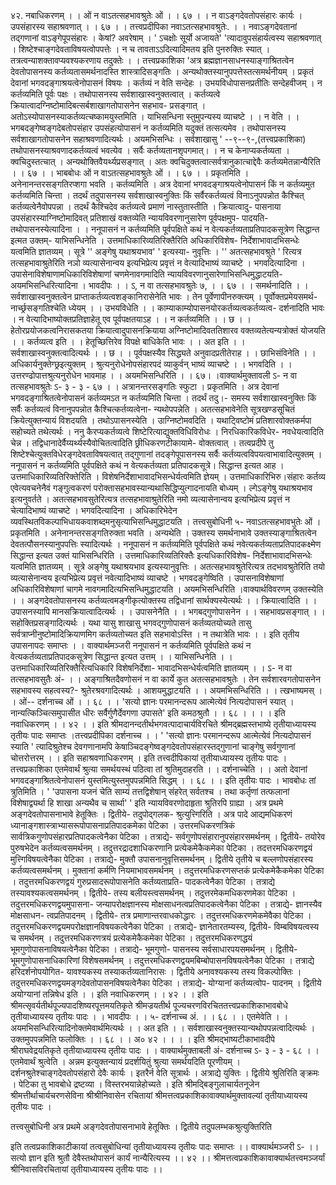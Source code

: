 ४२. नबाधिकरणम्
। । ओं न वाऽतत्सहभावश्रुतेः ओं । । ६७ । ।
न वाऽङ्गदेवतोपसंहारः कार्यः । उपसंहारस्य सहाश्रवणात् । । ६७ । ।
तत्त्वप्रदीपिका
नवाऽतत्सहभावश्रुतेः. । । नवाऽङ्गदेवतानां तद्गणानां वाऽङ्गेपूपसंहारः । केषां? अवरेषाम् ।
' ऽचक्षोः सूर्यो अजायते' 'त्यादावुपसंहार्यत्वस्य सहाश्रवणात् । शिष्टेश्चाङ्गदेवताविषयत्वोपपत्तेः । न
च तावताऽऽदित्यादिमतय इति पुनरुक्तिः स्यात् । तत्रत्वन्याशक्तावप्यवश्यकरणाय तदुक्तेः । ।
तत्त्वप्रकाशिका
'अत्र ब्रह्मज्ञानसाधनस्याङ्गाश्रितत्वेन देवतोपासनस्य कर्तव्यतासमर्थनादस्ति शास्त्रादिसङ्गतिः ।
अन्यथोक्तस्यानुपपत्तेस्तत्समर्थनीयम् । प्रकृतं देवानां भगवदङ्गाश्रयत्वेनोपासनं विषयः । कर्तव्यं न
वेति सन्देहः । उभयविधोपासनप्रतीतिः सन्देहवीजम् । न कर्तव्यमिति पूर्वः पक्षः । तथोपासनस्य
सर्वशाखास्वनुक्तत्वात् । कर्तव्यत्वे क्रियात्वादग्निष्टोमादिबत्सर्बशाखागतोपासनेन सहभाव-
प्रसङ्गात् । अतोऽस्योपासनस्याकर्तव्यत्चष्कामयुस्तमिति । याभिसन्धिना स्तुमुपन्यस्य व्याचष्टे । ।
न वेति । । भगबदङ्गेष्वङ्गदेबतोपसंहार उपसंहत्योपासनं न कर्तव्यमिति यदुक्तं तत्सत्यमेव ।
तथोपासनस्य सर्वशाखागतोपासनेन सहाश्रवणादित्यर्थः । अयमभिसन्धिः । सर्वशाखासु
' --९--९-,(तत्त्वप्रकाशिका)
तथोपासनस्याश्रवणादकर्तव्यत्वं भवत्येव । सर्वैः कर्तव्यतानशृपगमात्। । न च केनाप्यकर्तव्यता ।
क्वचिदुस्तत्चात् । अन्यथोक्तिवैयर्थ्यप्रसङ्गात् । अतः क्वचिदुक्तत्वात्सर्वत्रानुकात्चाद्देवैः
कर्तव्यमेतन्नान्यैरिति । । ६७ । ।
भाबबोधः
ओं न वाऽतत्सहभावश्रुतेः ओं । । ६७ । । प्रकृतमिति । अनेनानन्तरसङ्गतिरप्शगा
भवति । कर्तव्यमिति । अत्र देवानां भगवदङ्गाश्रयत्वेनोपासनं किं न कर्तव्यमुत कर्तव्यमिति
चिन्ता । तदर्थं तदुपासनस्य सर्वशाखास्वनुक्तिः किं सर्वैरकर्तव्यत्वं विनाऽनुपपन्नोत कैश्चित्
कर्तव्यत्वेनैवोपपन्ना । तदर्थं कैश्चिदेव कर्तव्यत्वे प्रमाणं नास्तुतास्तीति । क्रियात्वादु-
पासनाया उपसंहारस्याग्निष्टोमादिवत् प्रतिशाखं वक्तव्येति न्यायविवरणानुसारेण पूर्वपक्षमुप-
पादयति- तथोपासनस्येत्यादिना । ।
ननूपासनं न कर्तव्यमिति पूर्वपक्षिते कथं न वेत्यकर्तव्यताप्रतिपादकसूत्रेण सिद्धान्त
इत्मत उक्तम्- याभिसन्धिनेति । उत्तमाधिकारिव्यतिरिक्तैरिति अधिकारिविशेष-
निर्देशाभावादभिसन्धेः यत्वमिति ज्ञातव्यम् । सूत्रे '' अङ्गेषु यथाश्रयभाव' ' इत्यस्या-
नुवृत्तिः । '' अतत्सहभावश्रुते ' रित्यत्र तत्सहभावाश्रुतेरिति नञो व्यत्यासेनान्वय इत्यभिप्रेत्य
प्रवृत्तं न वेत्यादिभाष्यं व्याचष्टे । भगवदित्यादिना । उपासेनाविशेषाणामधिकारिविशेषाणां
चणमेनावगमादिति न्यायविवरणानुसारेणाभिसन्धिमुद्धाटयति- अयमभिसन्धिरित्यादिना ।
भावदीपः
। । ऽ, न वा तत्सहभावश्रुतेः ७, । । ६७ । । समर्थनादिति । । सर्वशाखास्वनुक्तत्वेन
प्राप्ताकर्तव्यत्वशङ्कानिरासेनेति भावः । तेन पूर्वेणापीनरुक्त्यम् । पूर्वोक्तप्रमेयसमर्थ-
नार्च्छ्रसङ्गतिश्चेति ध्येयम् । । उभयविधेति । । काम्याकाम्योपासनयोरकर्तव्यत्वकर्तव्यत्व-
दर्शनादिति भावः । न वेत्यादिभाष्योक्तप्रतिज्ञाहेतू एव पूर्वपक्षतयाऽह । । न कर्तव्यमिति । ।
छ । । हेतोरप्रयोजकत्वनिरासकतया क्रियात्वादुपासनक्रियाया अग्निष्टोमादिवततिशारव
वक्तव्यतेत्यन्यत्रोक्तं योजयति । । कर्तव्यत्व इति । । हेतूच्छित्तिरेव विपक्षे बाधिकेति भावः । ।
अत इति । । सर्वशाखास्वनुक्तत्वादित्यर्थः । । छ । । पूर्वपक्षस्यैव सिद्ध्यते अनुवादप्रतीतेराह
। । छाभिसंविनेति । । अधिकार्यनुक्तेग्छ्रइत्युक्तम् । श्रुत्यनुरोधेनोपसंहारपदं व्याकुर्वन् भाष्यं
व्याचष्टे । । भगवदिति । । उत्तरण्ढोपात्तश्रुत्यनुरोधेन भावमाह । । अयमभिसन्धिरिति । । ६७। ।वाक्यार्थमुक्तावली
ऽ- न वा तत्सहभावश्रुतेः ऽ- ३ - ३ - ६७ । । अत्रानन्तरसङ्गतिः स्फुटा । प्रकृतमिति ।
अत्र देवानां भगवदङ्गाश्रितत्वेनोपासनं कर्तव्यमऽत न कर्तव्यमिति चिन्ता । तदर्थं तदु।-
समस्य सर्वशाखास्वनुक्तिः किं सर्वैः कर्तव्यत्वं विनानुपपन्नोत कैश्चित्कर्तव्यत्वेना-
न्यथोपपन्नेति । अतत्सहभावेनेति सूत्रखण्डसूचितं क्रियेत्युक्तन्यायं विशदयति ।
तथोऽपासनस्येति । उाग्निष्टोमवदिति । यथाट्विष्टोमं प्रतिशारवोक्तकर्मपा सहोच्यते
तथेत्यर्थः । ननु कैरप्यकर्तव्यत्वे शिष्टेरित्याद्युक्तविधिविरोधः । निरधिकारिकविधेर-
नवधेयत्वादिति चेन्न । तद्विधानादेर्वैय्यर्थ्यस्यैवोचितत्वादिति छ्रीधिकरणटीकायामे-
वोक्तत्वात् । तत्वप्रदीपे तु शिष्टेश्चेत्युक्तविधेरङ्गदेवताविषयत्वात् तद्गुणानां तदङ्गेपूपासनस्य
सर्वैः कर्तव्यत्वविपयत्वाभावादित्युक्तम् । ननूपासनं न कर्तव्यमिति पूर्वपक्षिते कथं न
वेत्यकर्तव्यता प्रतिपादकसूत्रे। सिद्धान्त इत्यत आह । उत्तमाधिकारिव्यतिरिक्तेरिति ।
विशेषनिर्देशाभावादभिसन्धेर्यत्वमिति ज्ञेयम् । उत्तमाधिकारिभिरु।संहारः कर्तव्य
एवेत्यवचनेनैवं गङ्गुत्वकरणं परोक्तासहभावस्यान्यथासिद्धिप्युत्गादनायति बोध्यम् । ल्गेऽङ्गेषु
यथाश्रयभाव इत्यनुवर्तते । अतत्सहभावसुतेरित्यत्र तत्सहभावाश्रुतेरिति नमो व्यत्यासेनान्वय
इत्यभिप्रेत्य प्रवृत्तं न चेत्यादिभाष्यं व्याचष्टे । भगवदित्यादिना । अधिकारिभेदेन
व्यवस्थितविकल्पाभिधायकवाशब्दमनुसृत्याभिसन्धिमुद्धाटयति ।
तत्त्वसुबोधिनी
५- नवाऽतत्सहभावभुतेः ओं । प्रकृतमिति । अनेनानन्तरसङ्गतिरुक्ता भवति ।
अन्यथेति । उक्तस्य समर्थनाभावे उक्तस्याङ्गाश्रितत्वेन देवतत्पौसनस्यानुपपत्तिः
स्यादित्यर्थः । ननूपासनं न कर्तव्यमिति पूर्वपक्षिते कथं नवेत्यकर्तव्यताप्रतिपादकक्ष्मेण
सिद्धान्त इत्यत उक्तं याभिसन्धिरिति । उत्तमाधिकारिव्यतिरिक्तैः इत्यधिकारिविशेष-
निर्देशाभावादभिसन्धेः यत्वमिति ज्ञातव्यम् । सूत्रे अङ्गेषु यथाश्रयभाव इत्यस्यानुवृत्तिः ।
अतत्सहभावश्रुतेरित्यत्र तदभावश्रुतेरिति तयो व्यत्यासेनान्वय इत्यभिप्रेत्य प्रवृत्तं
नवेत्यादिभाष्यं व्याचष्टे । भगवदङ्गेष्विति । उपासनाविशेषाणां अधिकारिविशेषाणां चागमे
नावगमादित्यभिसन्धिमुद्धाटयति । अयमभिसन्धिरिति ।वाक्यार्थविवरणम्
उक्तस्येति । । अङ्गदेवतोपासनस्य कर्तव्यत्वमङ्गीकृत्योक्तस्य तद्विधानां सार्थक्यस्येत्यर्थः
। । क्रियात्वादिति । । उपासनस्यापि मानसक्रियात्वादित्यर्थः । । उपासनेनैति । ।
भगबद्गुणोपासनेन । । सहभावप्रसङ्गात् । । सहोक्तिप्रसङ्गादित्यर्थः । यथा यासु शाखासु
भगवद्गुणोपासनं कर्तव्यतयोच्यते तासु सर्वत्राप्नीनुष्टोमादिक्रियाणमिग कर्तव्यतोच्यत इति
सहभावोऽस्ति । न तथात्रेति भावः । ।
इति तृतीय उपासनापदः समाप्तः । ।
वाक्यार्थमञ्जरी
ननूपासनं न कर्तव्यमिति पूर्वपक्षिते कथं न वेत्यकर्तव्यताप्रतिपादकसूत्रेण सिद्धान्त
इत्यत उत्तम् । । याभिसन्धिनेति । । उत्तमाधिकारिव्यतिरिक्तैरित्यधिकारि विशेषनिर्देशा-
भावादभिसन्धेर्यत्वमिति ज्ञातव्यम् । । ऽ- न वा तत्सहभावसुतैः अं- । । अङ्गाश्रितदैवणोसनं
न वा कार्ये कुत अतत्सहभावश्रुतेः । तेन सर्वशारवगतोपासनेन सहभावस्य सहत्वस्य?-
श्रुतेरश्रवगादित्यर्थः । आशयमुद्धाटयति । । अयमभिसन्धिरिति । ।
त्खभाष्यमस्
। । ओं-- दर्शनाच्च ओं । । ६८ । ।
'सत्यो ज्ञानः परमानन्दरूप आत्मेत्येवं नित्यदोपासनं स्यात् ।
नान्यत्किञ्चित्समुपासीत धीरः सर्वैर्गुणैर्देवगणा उपासते'
इति कमठश्रुतौ । । ६८ । ।
। । इति नवाधिकरणम् । । ४२ । ।
इति श्रीमदानन्दतीर्थभगवत्पादाचार्यविरचिते
श्रीमद्ब्रह्मस्तभाष्ये तृतीयाध्यायस्य
तृतीयः पादः समाप्तः ।तत्त्वप्रदीपिका
दर्शनाच्च । । ' 'सत्यो ज्ञानः परमानन्दरूप आत्मेत्येवं नित्यदोपासनं स्याति ' त्यादिश्रुतेश्च
देवगणानामपि केषाञ्चिदङ्गेष्वङ्गदेवतोपसंहारस्तद्गुणानां चाङ्गेषु सर्वगुणानां चोत्तरोत्तरम् । ।
इति सहाश्रवणाधिकरणम् ।
इति तत्त्वदीपिकायां तृतीयाध्यायस्य तृतीयः पादः ।
तत्त्वप्रकाशिका
एतमेवार्थं श्रुत्या समर्थयस्थं पठित्वा तां श्रुतिमुदाहरति । । दर्शनाच्चेति । । अतो देवानां
भगवदङ्गाश्रितत्वेनोपासनं युस्तमित्युस्तमुपपन्नमिति सिद्धम् । । ६८ । ।
इति तृतीयः पादः ।
भावबोधः
तां त्रुतिमिति । ' 'उपासना यजनं चेति साम्यं तत्तद्विशेषान् संहरेत् सर्वतश्च । तथा
कर्तृणां तत्फलानां विशेषाद्व्यर्था हि शाखा अन्यथैव च सार्था' ' इति न्यायविवरणोदाहृता
श्रुतिरपि ग्राह्या । अत्र प्रथमे अङ्गदेवतोपासनाभावे हेतूक्तिः । द्वितीये- तदुपोद्गलक-
श्रुत्युत्त्गिरिति । अत्र पादे आद्यमधिकरणं ध्यानाङ्गशास्त्राभ्यासरूपोपासनाप्रतिपादकमेका
पेटिका । उत्तरमधिकरणत्रिकं सार्वत्रिकगुणोपसंहारप्रतिपादकत्वेनैका पेटिका । तत्राद्ये-
सर्वगुणोपसंहारानुपसंहारसमर्थनम् । द्वितीये- तयोरेव पुरुषभेदेन कर्तव्यत्वसमर्थनम् ।
तदुत्तरद्रादशाधिकरणानि प्रत्येकमेकैकमेका पेटिका । तदत्तरमधिकरणद्वयं मुत्त्गिविषयत्वेनैका
पेटिका । तत्राद्ये- मुक्तौ उपासनानुवृत्तिसमर्थनम् । द्वितीये तृतीये च बल्लणोपसंहारस्य
कर्तव्यत्वसमर्थनम् । मुक्तानां कर्मणि नियमाभावसमर्थनम् । तदुत्तरमधिकरणसप्तकं
प्रत्येकमेकैकमेका पेटिका । तदुत्तरमधिकरणद्वयं गुरुप्रसादरूपोपासनेति कर्तव्यताप्रति-
पादकत्वेनैका पेटिका । तत्राद्ये तस्यावश्यकत्वसमर्थनम् । द्वितीये- तस्य
बलीयस्त्वसमर्थनम् । तदुत्तरमेकमधिकरणमेका पेटिका । तदुत्तरमधिकरणद्वयमुपासना-
जन्यापरोक्षज्ञानस्य मोक्षसाधनत्वप्रतिपादकत्वेनैका पेटिका । तत्राद्ये- ज्ञानस्यैव मोक्षसाधन-
त्वप्रतिपादनम् । द्वितीये- तत्र प्रमाणान्तरवाधकोद्धारः । तदुत्तरमधिकरणमेकमेवैका
पेटिका । तदुत्तरमधिकरणद्वयमपरोक्षज्ञानविषयकत्वेनैका पेटिका । तत्राद्ये- ज्ञानेतारतम्यस्य, द्वितीये- विम्बविषयत्वस्य च समर्थनम् । तदुत्तरमधिकरणत्रयं प्रत्येकमेकैकमेका
पेटिका । तदुत्तरमधिकरणद्धयं भूमगुणोपासनाविषयत्वेनैका पेटिका । तत्राद्ये- भूमगुणो-
पासनस्य सर्वसाधारपयसमर्थनम् । द्वितीये- भूमगुणोपासनाधिकारिणां विशेषसमर्थनम् ।
तदुत्तरमधिकरणद्वयमबिम्बोपासनविषयत्वेनैका पेटिका । तत्राद्ये हरिदर्शनोपयोगित-
यावश्यकस्य तस्याकर्तव्यतानिरासः । द्वितीये अनावश्यकस्य तस्य विकल्पोक्तिः ।
तदुत्तरमधिकरणद्वयमङ्गदेवतोपासनविषयत्वेनैका पेटिका । तत्राद्ये- योग्यानां कर्तव्यत्वोप-
पादनम् । द्वितीये अयोग्यानां तन्निषेध इति । । इति नवाधिकरणम् । । ४२ । ।
इति श्रीमत्सृवर्यतीर्थपूज्यपादशिष्यरपूत्तमयतिकृते श्रीमज्रयतीर्थ
पूज्यचरणविरचिततत्त्वप्रकाशिकाभावबोधे तृतीयाध्यायस्य तृतीयः पादः । ।
भावदीपः
। । ५- दर्शनाच्च अं. । । ६८ । । एतमेवेति । । अयमभिसन्धिरित्यादिनोक्तमेवार्थमित्यर्थः
। । अत इति । । सर्वशाखास्वनुक्तस्यान्यथोपपन्नत्वादित्यर्थः । उक्तमुपपन्नमिति
फलोक्तिः । । ६८ । । अ० ४२ । ।
। । इति श्रीमद्भाष्यटीकाभावदीपे श्रीराघवेद्रयतिकृते
तृतीयाध्यायस्य तृतीयः पादः । ।
वाक्यार्थमुक्ताबली
अं- दर्शनाच्च ऽ- ३ - ३ - ६८ । । एतमेवार्थं श्रुत्वेति । अन्नम इत्युक्तन्यायं प्रदर्शयितुं
श्रुत्या समर्थयदिति पूरणीयम् । दर्शनश्रुतेश्चाङ्गदेवतोपसंहारो देवैः कार्यः । इतरैर्न वेति
सूत्रार्थः ।
अत्राद्ये युक्तिः । द्वितीये श्रुतिरिति ङ्क्रमः ।
पेटिका तु भावबोधे द्रष्टव्या । विस्तरभयान्नेहोच्यते ।
इति श्रीमद्बिङ्गुलाचार्यतनूजेन श्रीमत्तीर्थाचार्यचरणसेविना
श्रीश्रीनिवासेन रचितायां श्रीमत्तत्वप्रकाशिकावाक्यार्थमुक्तावल्यां
तृतीयाध्यायस्य तृतीयः पादः ।

तत्त्वसुबोधिनी 
अत्र प्रथमे अङ्गदेवतोपासनाभावे हेतूक्तिः । द्वितीये तदुपलम्भकश्रुत्युक्तिरिति 

इति तत्वप्रकाशिकाटीकायां तत्वसुबोधिन्यां तृतीयाध्यायस्य तृतीयः पादः समाप्तः ।।
वाक्यार्थमञ्जरी
ऽ- ।। सत्यो ज्ञान इति श्रुतौ देवैस्तथोपासनं कार्यं नान्यैरित्यस्य ।। ४२ ।।
श्रीमत्तत्वप्रकाशिकावाक्यार्थतत्त्वमञ्जर्यां श्रीनिवासविरचितायां तृतीयाध्यायस्य तृतीयः पादः ।। 
